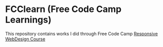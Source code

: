 # FCClearn (Free Code Camp Learnings)
This repository contains works I did through Free Code Camp [Responsive WebDesign Course](https://www.freecodecamp.org/learn/2022/responsive-web-design)
